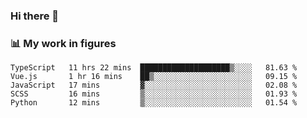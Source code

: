 ### Hi there 👋

### 📊 My work in figures

<!--START_SECTION:waka-->

```text
TypeScript   11 hrs 22 mins  ████████████████████▒░░░░   81.63 %
Vue.js       1 hr 16 mins    ██▒░░░░░░░░░░░░░░░░░░░░░░   09.15 %
JavaScript   17 mins         ▓░░░░░░░░░░░░░░░░░░░░░░░░   02.08 %
SCSS         16 mins         ▒░░░░░░░░░░░░░░░░░░░░░░░░   01.93 %
Python       12 mins         ▒░░░░░░░░░░░░░░░░░░░░░░░░   01.54 %
```

<!--END_SECTION:waka-->
